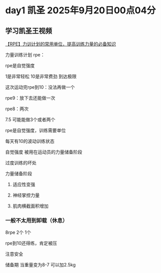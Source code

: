 # day1 凯圣 2025年9月20日00点04分

## 学习凯圣王视频

[【RPE】力训计划的常用单位，提高训练力量的必备知识](https://www.bilibili.com/video/BV1tr4y1Y7uZ/)

力量训练计划 rpe：

rpe是自觉强度

1是非常轻松 10是非常费劲 到达极限

这次运动完rpe到10：没法再做一个

rpe9：放下去还能做一次

rpe8：两次

7.5 可能能做3个或者两个

rpe是自觉强度，训练需要单位

每天有10的波动训练状态

自觉强度 被用在运动员的力量储备阶段

过度训练的坏处

力量储备阶段 

1. 适应性变强

2. 神经掌控力量

3. 肌肉横截面积增加

### 一般不太用到卸载（休息）

8rpe 2个 1个

rpe到10还得练，肯定被压

注意安全

储备期 当重量变为8-7 可以加2.5kg

